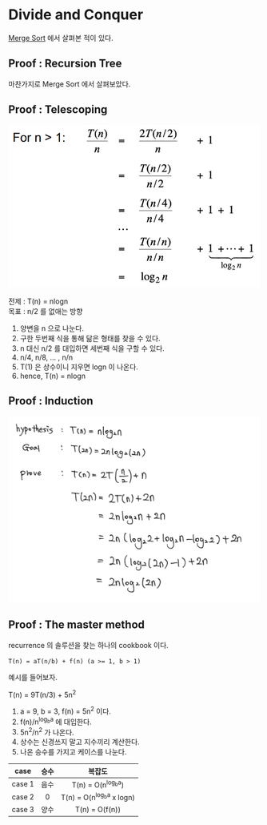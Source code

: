 # Divide and Conquer

[Merge Sort](https://github.com/baelanche/Computer_Science/tree/master/Algorithm/Sorting/Merge%20Sort) 에서 살펴본 적이 있다.

## Proof : Recursion Tree

마찬가지로 Merge Sort 에서 살펴보았다.

## Proof : Telescoping

![telescoping](../image/telescoping.png)

전제 : T(n) = nlogn  
목표 : n/2 를 없애는 방향

1. 양변을 n 으로 나눈다.
2. 구한 두번째 식을 통해 닮은 형태를 찾을 수 있다.
3. n 대신 n/2 를 대입하면 세번째 식을 구할 수 있다.
4. n/4, n/8, ... , n/n
5. T(1) 은 상수이니 지우면 logn 이 나온다.
6. hence, T(n) = nlogn

## Proof : Induction

![merge_sort_induction](../image/merge_sort_induction.jpg)

## Proof : The master method

recurrence 의 솔루션을 찾는 하나의 cookbook 이다.

```
T(n) = aT(n/b) + f(n) (a >= 1, b > 1)
```

예시를 들어보자.

T(n) = 9T(n/3) + 5n<sup>2</sup>

1. a = 9, b = 3, f(n) = 5n<sup>2</sup> 이다.  
2. f(n)/n<sup>log<sub>b</sub>a</sup> 에 대입한다.  
3. 5n<sup>2</sup>/n<sup>2</sup> 가 나온다.  
4. 상수는 신경쓰지 말고 지수끼리 계산한다.
5. 나온 승수를 가지고 케이스를 나눈다.

|case|승수|복잡도|
|:---:|:---:|:---:|
|case 1|음수|T(n) = O(n<sup>log<sub>b</sub>a</sup>)|
|case 2|0|T(n) = O(n<sup>log<sub>b</sub>a</sup> x logn)|
|case 3|양수|T(n) = O(f(n))|
